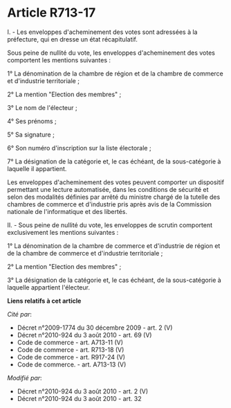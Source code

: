 # Article R713-17

I. - Les enveloppes d'acheminement des votes sont adressées à la préfecture, qui en dresse un état récapitulatif.

Sous peine de nullité du vote, les enveloppes d'acheminement des votes comportent les mentions suivantes :

1° La dénomination de la chambre de région et de la chambre de commerce et d'industrie territoriale ;

2° La mention "Election des membres" ;

3° Le nom de l'électeur ;

4° Ses prénoms ;

5° Sa signature ;

6° Son numéro d'inscription sur la liste électorale ;

7° La désignation de la catégorie et, le cas échéant, de la sous-catégorie à laquelle il appartient.

Les enveloppes d'acheminement des votes peuvent comporter un dispositif permettant une lecture automatisée, dans les
conditions de sécurité et selon des modalités définies par arrêté du ministre chargé de la tutelle des chambres de commerce
et d'industrie pris après avis de la Commission nationale de l'informatique et des libertés.

II. - Sous peine de nullité du vote, les enveloppes de scrutin comportent exclusivement les mentions suivantes :

1° La dénomination de la chambre de commerce et d'industrie de région et de la chambre de commerce et d'industrie
territoriale ;

2° La mention "Election des membres" ;

3° La désignation de la catégorie et, le cas échéant, de la sous-catégorie à laquelle appartient l'électeur.

**Liens relatifs à cet article**

_Cité par_:

  - Décret n°2009-1774 du 30 décembre 2009 - art. 2 (V)
  - Décret n°2010-924 du 3 août 2010 - art. 69 (V)
  - Code de commerce - art. A713-11 (V)
  - Code de commerce - art. R713-18 (V)
  - Code de commerce - art. R917-24 (V)
  - Code de commerce. - art. A713-13 (V)

_Modifié par_:

  - Décret n°2010-924 du 3 août 2010 - art. 2 (V)
  - Décret n°2010-924 du 3 août 2010 - art. 32
